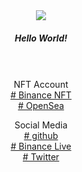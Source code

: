 <center>
<img src="https://avatars.githubusercontent.com/u/19859787?v=4"/>
<h5>Hello World!</h5>
</br></br>
NFT Account</br>
<a href="https://www.binance.me/id/nft/profile/drgemoy-bc3c68da84fa9825a1e0402670a7af6a" target="_blank"># Binance NFT</a>
</br>
<a href="https://opensea.io/Bayii-_-Alien" target="_blank"># OpenSea</a>


Social Media</br>
<a href="https://drgemoy.github.io/babyalien.github.io" target="_blank"># github</a>
</br>
<a href="https://www.binance.me/id/live/u/27177728" target="_blank"># Binance Live</a>
</br>
<a href="https://twitter.com/redhonifadli" target="_blank"># Twitter</a>



</center>




